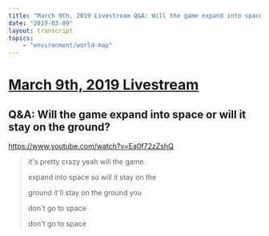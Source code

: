 ```yaml
---
title: "March 9th, 2019 Livestream Q&A: Will the game expand into space or will it stay on the ground?"
date: "2019-03-09"
layout: transcript
topics:
    - "environment/world-map"
---
```

# [March 9th, 2019 Livestream](../2019-03-09.md)
## Q&A: Will the game expand into space or will it stay on the ground?
https://www.youtube.com/watch?v=Ea0f72zZshQ
> it's pretty crazy yeah will the game
> 
> expand into space so will it stay on the
> 
> ground it'll stay on the ground you
> 
> don't go to space
> 
> don't go to space
> 
